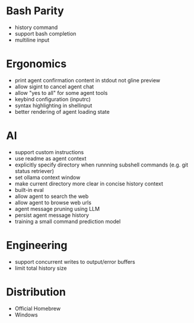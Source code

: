 # Bash Parity

- history command
- support bash completion
- multiline input

# Ergonomics

- print agent confirmation content in stdout not gline preview
- allow sigint to cancel agent chat
- allow "yes to all" for some agent tools
- keybind configuration (inputrc)
- syntax highlighting in shellinput
- better rendering of agent loading state

# AI

- support custom instructions
- use readme as agent context
- explicitly specify directory when runnning subshell commands (e.g. git status retriever)
- set ollama context window
- make current directory more clear in concise history context
- built-in eval
- allow agent to search the web
- allow agent to browse web urls
- agent message pruning using LLM
- persist agent message history
- training a small command prediction model

# Engineering

- support concurrent writes to output/error buffers
- limit total history size

# Distribution

- Official Homebrew
- Windows
